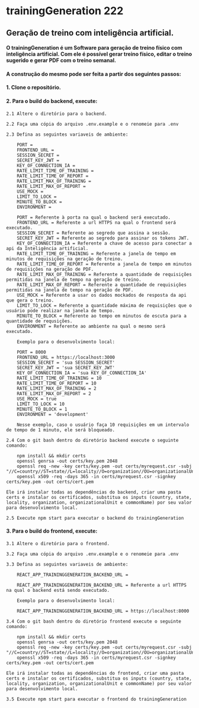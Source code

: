 # trainingGeneration 222
## Geração de treino com inteligência artificial.
#### O trainingGeneration é um Software para geração de treino físico com inteligência artificial. Com ele é possível gerar treino físico, editar o treino sugerido e gerar PDF com o treino semanal.

#### A construção do mesmo pode ser feita a partir dos seguintes passos:

#### 1. Clone o repositório.

#### 2. Para o build do backend, execute:

    2.1 Altere o diretório para o backend.

    2.2 Faça uma cópia do arquivo .env.example e o renomeie para .env

    2.3 Defina as seguintes variaveis de ambiente:

        PORT =
        FRONTEND_URL =
        SESSION_SECRET =
        SECRET_KEY_JWT =
        KEY_OF_CONNECTION_IA =
        RATE_LIMIT_TIME_OF_TRAINING = 
        RATE_LIMIT_TIME_OF_REPORT = 
        RATE_LIMIT_MAX_OF_TRAINING = 
        RATE_LIMIT_MAX_OF_REPORT = 
        USE_MOCK =
        LIMIT_TO_LOCK =
        MINUTE_TO_BLOCK =
        ENVIRONMENT = 

        PORT = Referente à porta na qual o backend será executado.
        FRONTEND_URL = Referente a url HTTPS na qual o frontend será executado.
        SESSION_SECRET = Referente ao segredo que assina a sessão.
        SECRET_KEY_JWT = Referente ao segredo para assinar os tokens JWT.
        KEY_OF_CONNECTION_IA = Referente a chave de acesso para conectar a api da Inteligência artificial. 
        RATE_LIMIT_TIME_OF_TRAINING = Referente a janela de tempo em minutos de requisições na geração de treino.
        RATE_LIMIT_TIME_OF_REPORT = Referente a janela de tempo em minutos de requisições na geração de PDF.
        RATE_LIMIT_MAX_OF_TRAINING = Referente a quantidade de requisições permitidas na janela de tempo na geração de treino.
        RATE_LIMIT_MAX_OF_REPORT = Referente a quantidade de requisições permitidas na janela de tempo na geração de PDF.
        USE_MOCK = Referente a usar os dados mockados de resposta da api que gera o treino.
        LIMIT_TO_LOCK = Referente a quantidade máxima de requisições que o usuário pode realizar na janela de tempo. 
        MINUTE_TO_BLOCK = Referente ao tempo em minutos de escuta para a quantidade de requsições.
        ENVIRONMENT = Referente ao ambiente na qual o mesmo será executado. 
        
        Exemplo para o desenvolvimento local:

        PORT = 8000
        FRONTEND_URL = https://localhost:3000
        SESSION_SECRET = 'sua SESSION_SECRET'
        SECRET_KEY_JWT = 'sua SECRET_KEY_JWT'
        KEY_OF_CONNECTION_IA = 'sua KEY_OF_CONNECTION_IA'
        RATE_LIMIT_TIME_OF_TRAINING = 10
        RATE_LIMIT_TIME_OF_REPORT = 10
        RATE_LIMIT_MAX_OF_TRAINING = 2
        RATE_LIMIT_MAX_OF_REPORT = 2
        USE_MOCK = true
        LIMIT_TO_LOCK = 10
        MINUTE_TO_BLOCK = 1
        ENVIRONMENT = 'development'

        Nesse exemplo, caso o usuário faça 10 requisições em um intervalo de tempo de 1 minuto, ele será bloqueado.    
    
    2.4 Com o git bash dentro do diretório backend execute o seguinte comando:
            
        npm install && mkdir certs
        openssl genrsa -out certs/key.pem 2048
        openssl req -new -key certs/key.pem -out certs/myrequest.csr -subj "//C=country//ST=state//L=locality//O=organization//OU=organizationalUnit//CN=commonName"
        openssl x509 -req -days 365 -in certs/myrequest.csr -signkey certs/key.pem -out certs/cert.pem

    Ele irá instalar todas as dependências do backend, criar uma pasta certs e instalar os certificados, substitua os inputs (country, state, locality, organization, organizationalUnit e commonName) por seu valor para desenvolvimento local. 
    
    2.5 Execute npm start para executar o backend do trainingGeneration

#### 3. Para o build do frontend, execute:

    3.1 Altere o diretório para o frontend.

    3.2 Faça uma cópia do arquivo .env.example e o renomeie para .env

    3.3 Defina as seguintes variaveis de ambiente:

        REACT_APP_TRAININGGENERATION_BACKEND_URL =

        REACT_APP_TRAININGGENERATION_BACKEND_URL = Referente a url HTTPS na qual o backend está sendo executado.

        Exemplo para o desenvolvimento local:

        REACT_APP_TRAININGGENERATION_BACKEND_URL = https://localhost:8000

    3.4 Com o git bash dentro do diretório frontend execute o seguinte comando:

        npm install && mkdir certs
        openssl genrsa -out certs/key.pem 2048
        openssl req -new -key certs/key.pem -out certs/myrequest.csr -subj "//C=country//ST=state//L=locality//O=organization//OU=organizationalUnit//CN=commonName"
        openssl x509 -req -days 365 -in certs/myrequest.csr -signkey certs/key.pem -out certs/cert.pem

    Ele irá instalar todas as dependências do frontend, criar uma pasta certs e instalar os certificados, substitua os inputs (country, state, locality, organization, organizationalUnit e commonName) por seu valor para desenvolvimento local. 

    3.5 Execute npm start para executar o frontend do trainingGeneration
